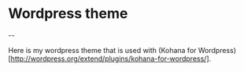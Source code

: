 # Wordpress theme
--

Here is my wordpress theme that is used with (Kohana for Wordpress)[http://wordpress.org/extend/plugins/kohana-for-wordpress/].
